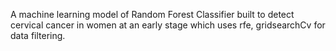 A machine learning model of Random Forest Classifier built to detect cervical cancer in women at an early stage which uses rfe, gridsearchCv for data filtering. 
